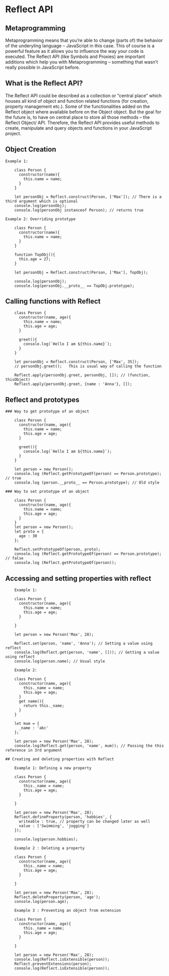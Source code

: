 # Reflect API

## Metaprogramming

Metaprogramming means that you’re able to change (parts of) the behavior of the underyling language – JavaScript in this case. 
This of course is a powerful feature as it allows you to influence the way your code is executed. 
The Reflect API (like Symbols and Proxies) are important additions which help you with Metaprogramming – something that wasn’t
really possible in JavaScript before.

## What is the Reflect API?

The Reflect API could be described as a collection or “central place” which houses all kind of object and function related functions (for creation,
property management etc.). Some of the functionalities added on the Reflect object where available before on the Object object.
But the goal for the future is, to have on central place to store all those methods – the Reflect Object/ API.
Therefore, the Reflect API provides useful methods to create, manipulate and query objects and functions in your JavaScript project.

## Object Creation

	Example 1:
	
		class Person {
		  constructor(name){
			this.name = name;
		  }
		}

		let personObj = Reflect.construct(Person, ['Max']); // There is a third argument which is optional
		console.log(personObj);
		console.log(personObj instanceof Person); // returns true
	
	Example 2: Overriding prototype
	
		class Person {
		  constructor(name){
			this.name = name;
		  }
		}

		function TopObj(){
		  this.age = 27;
		}

		let personObj = Reflect.construct(Person, ['Max'], TopObj);

		console.log(personObj);
		console.log(personObj.__proto__ == TopObj.prototype);
	
## Calling functions with Reflect

		class Person {
		  constructor(name, age){
			this.name = name;
			this.age = age;    
		  }
		  
		  greet(){
			console.log(`Hello I am ${this.name}`);
		  }
		}

		let personObj = Reflect.construct(Person, ['Max', 35]);
		// personObj.greet();   This is usual way of calling the function

		Reflect.apply(personObj.greet, personObj, []); // (function, thisObject)
		Reflect.apply(personObj.greet, {name : 'Anna'}, []); 

## Reflect and prototypes

	### Way to get prototype of an object
	
		class Person {
		  constructor(name, age){
			this.name = name;
			this.age = age;    
		  }
		  
		  greet(){
			console.log(`Hello I am ${this.name}`);
		  }
		}

		let person = new Person();
		console.log (Reflect.getPrototypeOf(person) == Person.prototype); // true
		console.log (person.__proto__ == Person.prototype); // Old style
		
	### Way to set prototype of an object
	
		class Person {
		  constructor(name, age){
			this.name = name;
			this.age = age;    
		  }
		}
		let person = new Person();
		let proto = {
		  age : 30
		};

		Reflect.setPrototypeOf(person, proto);
		console.log (Reflect.getPrototypeOf(person) == Person.prototype); // false
		console.log (Reflect.getPrototypeOf(person)); 

## Accessing and setting properties with reflect
	
		Example 1:
		
		class Person {
		  constructor(name, age){
			this.name = name;
			this.age = age;    
		  }
		  
		}

		let person = new Person('Max', 28);

		Reflect.set(person, 'name', 'Anna'); // Setting a value using reflect
		console.log(Reflect.get(person, 'name', [])); // Getting a value using reflect
		console.log(person.name); // Usual style
	
		Example 2:
		
		class Person {
		  constructor(name, age){
			this._name = name;
			this.age = age;    
		  }  
		  get name(){
			return this._name;
		  }  
		}

		let mum = {
		  _name : 'abc'
		};

		let person = new Person('Max', 28);
		console.log(Reflect.get(person, 'name', mum)); // Passing the this reference in 3rd argument

	## Creating and deleting properties with Reflect
	
		Example 1: Defining a new property
		
		class Person {
		  constructor(name, age){
			this._name = name;
			this.age = age;    
		  }  
		   
		}

		let person = new Person('Max', 28);
		Reflect.defineProperty(person, 'hobbies', {
		  writeable : true, // property can be changed later as well
		  value : ['Swimming', 'jogging']
		});

		console.log(person.hobbies);
		
		Example 2 : Deleting a property
		
		class Person {
		  constructor(name, age){
			this._name = name;
			this.age = age;    
		  }  
		   
		}

		let person = new Person('Max', 28);
		Reflect.deleteProperty(person, 'age');
		console.log(person.age);
		
		Example 3 : Preventing an object from extension
		
		class Person {
		  constructor(name, age){
			this._name = name;
			this.age = age;    
		  }  
		   
		}

		let person = new Person('Max', 28);
		console.log(Reflect.isExtensible(person));
		Reflect.preventExtensions(person);
		console.log(Reflect.isExtensible(person));